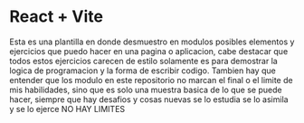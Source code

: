 # React + Vite

Esta es una plantilla en donde desmuestro en modulos posibles elementos y ejercicios que puedo hacer en una pagina o aplicacion, cabe destacar que todos estos ejercicios carecen de estilo solamente es para demostrar la logica de programacion y la forma de escribir codigo.
Tambien hay que entender que los modulo en este repositorio no marcan el final o el limite de mis habilidades, sino que es solo una muestra basica de lo que se puede hacer, siempre que hay desafios y cosas nuevas se lo estudia se lo asimila y se lo ejerce
NO HAY LIMITES
